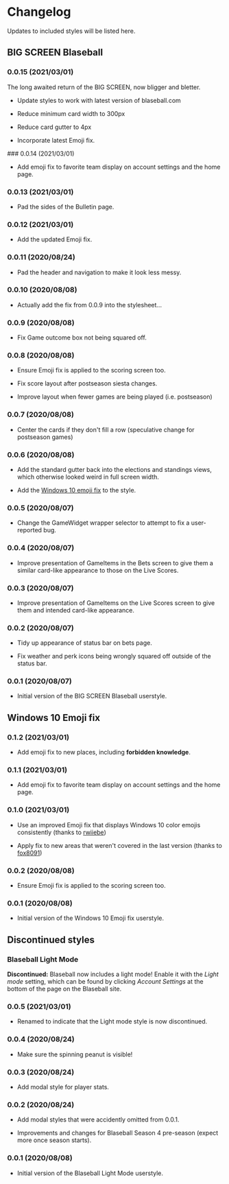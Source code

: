 # Changelog

Updates to included styles will be listed here.

## BIG SCREEN Blaseball

### 0.0.15 (2021/03/01)

The long awaited return of the BIG SCREEN, now bligger and bletter.

* Update styles to work with latest version of blaseball.com

* Reduce minimum card width to 300px

* Reduce card gutter to 4px

* Incorporate latest Emoji fix.

### 0.0.14 (2021/03/01)

* Add emoji fix to favorite team display on account settings and the home page.

### 0.0.13 (2021/03/01)

* Pad the sides of the Bulletin page.

### 0.0.12 (2021/03/01)

* Add the updated Emoji fix.

### 0.0.11 (2020/08/24)

* Pad the header and navigation to make it look less messy.

### 0.0.10 (2020/08/08)

* Actually add the fix from 0.0.9 into the stylesheet...

### 0.0.9 (2020/08/08)

* Fix Game outcome box not being squared off.

### 0.0.8 (2020/08/08)

* Ensure Emoji fix is applied to the scoring screen too.

* Fix score layout after postseason siesta changes.

* Improve layout when fewer games are being played (i.e. postseason)

### 0.0.7 (2020/08/08)

* Center the cards if they don't fill a row (speculative change
  for postseason games)

### 0.0.6 (2020/08/08)

* Add the standard gutter back into the elections and standings views,
  which otherwise looked weird in full screen width.

* Add the [Windows 10 emoji fix](index.html#windows-10-emoji-fix) to the style.

### 0.0.5 (2020/08/07)

* Change the GameWidget wrapper selector to attempt to fix a user-reported
  bug.

### 0.0.4 (2020/08/07)

* Improve presentation of GameItems in the Bets screen to give them
  a similar card-like appearance to those on the Live Scores.
  
### 0.0.3 (2020/08/07)

* Improve presentation of GameItems on the Live Scores screen to
  give them and intended card-like appearance.

### 0.0.2 (2020/08/07)

* Tidy up appearance of status bar on bets page.

* Fix weather and perk icons being wrongly squared off outside of
  the status bar.

### 0.0.1 (2020/08/07)

* Initial version of the BIG SCREEN Blaseball userstyle.


## Windows 10 Emoji fix

### 0.1.2 (2021/03/01)

* Add emoji fix to new places, including **forbidden knowledge**.

### 0.1.1 (2021/03/01)

* Add emoji fix to favorite team display on account settings and the home page.

### 0.1.0 (2021/03/01)

* Use an improved Emoji fix that displays Windows 10 color emojis 
  consistently (thanks to [rwiiebe](https://github.com/rwiiebe))

* Apply fix to new areas that weren't covered in the last version
  (thanks to [fox8091](https://github.com/fox8091))

### 0.0.2 (2020/08/08)

* Ensure Emoji fix is applied to the scoring screen too.

### 0.0.1 (2020/08/08)

* Initial version of the Windows 10 Emoji fix userstyle.

## Discontinued styles

### Blaseball Light Mode

**Discontinued:** Blaseball now includes a light mode!
Enable it with the _Light mode_ setting, which can be found by clicking
_Account Settings_ at the bottom of the page on the Blaseball site.

### 0.0.5 (2021/03/01)

* Renamed to indicate that the Light mode style is now discontinued.

### 0.0.4 (2020/08/24)

* Make sure the spinning peanut is visible!

### 0.0.3 (2020/08/24)

* Add modal style for player stats.

### 0.0.2 (2020/08/24)

* Add modal styles that were accidently omitted from 0.0.1.

* Improvements and changes for Blaseball Season 4 pre-season
  (expect more once season starts).

### 0.0.1 (2020/08/08)

* Initial version of the Blaseball Light Mode userstyle.
